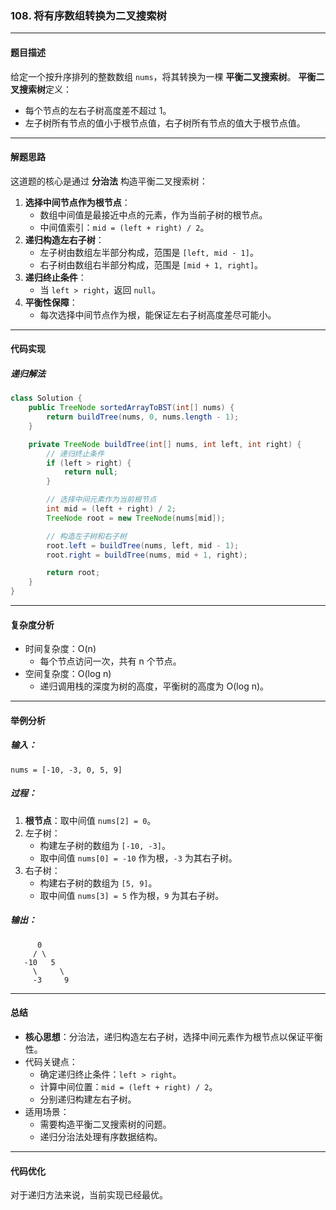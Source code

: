 ### **108. 将有序数组转换为二叉搜索树**

------

#### **题目描述**

给定一个按升序排列的整数数组 `nums`，将其转换为一棵 **平衡二叉搜索树**。
 **平衡二叉搜索树**定义：

- 每个节点的左右子树高度差不超过 1。
- 左子树所有节点的值小于根节点值，右子树所有节点的值大于根节点值。

------

#### **解题思路**

这道题的核心是通过 **分治法** 构造平衡二叉搜索树：

1. **选择中间节点作为根节点**：
   - 数组中间值是最接近中点的元素，作为当前子树的根节点。
   - 中间值索引：`mid = (left + right) / 2`。
2. **递归构造左右子树**：
   - 左子树由数组左半部分构成，范围是 `[left, mid - 1]`。
   - 右子树由数组右半部分构成，范围是 `[mid + 1, right]`。
3. **递归终止条件**：
   - 当 `left > right`，返回 `null`。
4. **平衡性保障**：
   - 每次选择中间节点作为根，能保证左右子树高度差尽可能小。

------

#### **代码实现**

##### **递归解法**

```java
class Solution {
    public TreeNode sortedArrayToBST(int[] nums) {
        return buildTree(nums, 0, nums.length - 1);
    }

    private TreeNode buildTree(int[] nums, int left, int right) {
        // 递归终止条件
        if (left > right) {
            return null;
        }

        // 选择中间元素作为当前根节点
        int mid = (left + right) / 2;
        TreeNode root = new TreeNode(nums[mid]);

        // 构造左子树和右子树
        root.left = buildTree(nums, left, mid - 1);
        root.right = buildTree(nums, mid + 1, right);

        return root;
    }
}
```

------

#### **复杂度分析**

- 时间复杂度：O(n)
  - 每个节点访问一次，共有 n 个节点。
- 空间复杂度：O(log n)
  - 递归调用栈的深度为树的高度，平衡树的高度为 O(log n)。

------

#### **举例分析**

##### **输入**：

```text
nums = [-10, -3, 0, 5, 9]
```

##### **过程**：

1. **根节点**：取中间值 `nums[2] = 0`。
2. 左子树：
   - 构建左子树的数组为 `[-10, -3]`。
   - 取中间值 `nums[0] = -10` 作为根，`-3` 为其右子树。
3. 右子树：
   - 构建右子树的数组为 `[5, 9]`。
   - 取中间值 `nums[3] = 5` 作为根，`9` 为其右子树。

##### **输出**：

```text
      0
     / \
   -10   5
     \     \
     -3     9
```

------

#### **总结**

- **核心思想**：分治法，递归构造左右子树，选择中间元素作为根节点以保证平衡性。
- 代码关键点：
  - 确定递归终止条件：`left > right`。
  - 计算中间位置：`mid = (left + right) / 2`。
  - 分别递归构建左右子树。
- 适用场景：
  - 需要构造平衡二叉搜索树的问题。
  - 递归分治法处理有序数据结构。

------

#### **代码优化**

对于递归方法来说，当前实现已经最优。